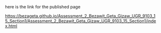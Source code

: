 here is the link for the published page

https://bezageta.github.io/Assessment_2_Bezawit_Geta_Gizaw_UGR_9103_15_Section1/Assessment_2_Bezawit_Geta_Gizaw_UGR_9103_15_Section1/index.html
